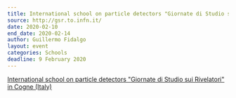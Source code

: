 ```yaml
---
title: International school on particle detectors "Giornate di Studio sui Rivelatori" in Cogne (Italy)
source: http://gsr.to.infn.it/
date: 2020-02-10
end_date: 2020-02-14
author: Guillermo Fidalgo
layout: event
categories: Schools
deadline: 9 February 2020
---
```

[International school on particle detectors "Giornate di Studio sui Rivelatori" in Cogne (Italy)](http://gsr.to.infn.it/)
